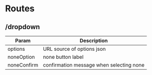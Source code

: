 # Routes

## /dropdown

| Param       | Description                              |
|-------------|------------------------------------------|
| options     | URL source of options json               |
| noneOption  | none button label                        |
| noneConfirm | confirmation message when selecting none |
